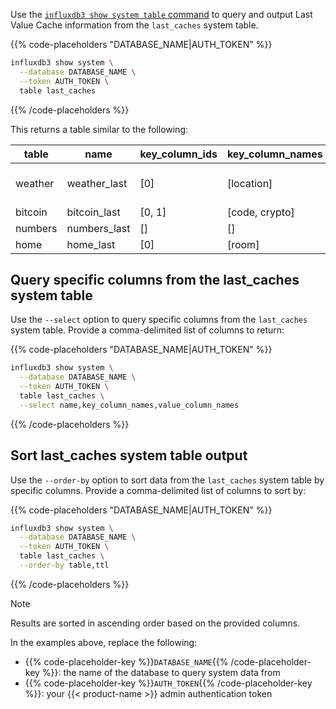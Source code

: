 
Use the [`influxdb3 show system table` command](/influxdb3/version/reference/cli/influxdb3/show/syste/table/)
to query and output Last Value Cache information from the `last_caches` system table.

{{% code-placeholders "DATABASE_NAME|AUTH_TOKEN" %}}
<!-- pytest.mark.skip -->

```bash
influxdb3 show system \
  --database DATABASE_NAME \
  --token AUTH_TOKEN \
  table last_caches
```
{{% /code-placeholders %}}

This returns a table similar to the following:

| table   | name         | key_column_ids | key_column_names | value_column_ids | value_column_names                               | count | ttl   |
| ------- | ------------ | -------------- | ---------------- | ---------------- | ------------------------------------------------ | ----- | ----- |
| weather | weather_last | [0]            | [location]       | [2, 3, 4, 5, 1]  | [precip, temp_avg, temp_max, temp_min, wind_avg] | 1     | 86400 |
| bitcoin | bitcoin_last | [0, 1]         | [code, crypto]   | [4]              | [price]                                          | 1     | 14400 |
| numbers | numbers_last | []             | []               | [0, 1]           | [a, b]                                           | 5     | 14400 |
| home    | home_last    | [0]            | [room]           | [1, 2, 3]        | [temp, hum, co]                                  | 5     | 60    |

## Query specific columns from the last_caches system table

Use the `--select` option to query specific columns from the `last_caches`
system table. Provide a comma-delimited list of columns to return:

{{% code-placeholders "DATABASE_NAME|AUTH_TOKEN" %}}
<!-- pytest.mark.skip -->

```bash
influxdb3 show system \
  --database DATABASE_NAME \
  --token AUTH_TOKEN \
  table last_caches \
  --select name,key_column_names,value_column_names
```
{{% /code-placeholders %}}

## Sort last_caches system table output

Use the `--order-by` option to sort data from the `last_caches` system table by
specific columns. Provide a comma-delimited list of columns to sort by:

{{% code-placeholders "DATABASE_NAME|AUTH_TOKEN" %}}
<!-- pytest.mark.skip -->

```bash
influxdb3 show system \
  --database DATABASE_NAME \
  --token AUTH_TOKEN \
  table last_caches \
  --order-by table,ttl
```
{{% /code-placeholders %}}

> [!Note]
> Results are sorted in ascending order based on the provided columns.

In the examples above, replace the following:

- {{% code-placeholder-key %}}`DATABASE_NAME`{{% /code-placeholder-key %}}:
  the name of the database to query system data from
- {{% code-placeholder-key %}}`AUTH_TOKEN`{{% /code-placeholder-key %}}:
  your {{< product-name >}} admin authentication token
